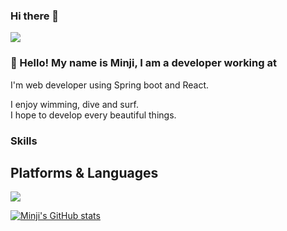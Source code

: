 <!--
**minji428/minji428** is a ✨ _special_ ✨ repository because its `README.md` (this file) appears on your GitHub profile.

Here are some ideas to get you started:

- 🔭 I’m currently working on ...
- 🌱 I’m currently learning ...
- 👯 I’m looking to collaborate on ...
- 🤔 I’m looking for help with ...
- 💬 Ask me about ...
- 📫 How to reach me: ...
- 😄 Pronouns: ...
- ⚡ Fun fact: ...
-->

### Hi there 👋

<a href="https://sulfuric-tin-0be.notion.site/283fe820d65e417693805e57f34bc4f9" target="_blank"><img src="https://img.shields.io/badge/Notion-000000?style=뱃지모양&logo=로고&logoColor=로고색상"/></a>


### 👋 Hello! My name is Minji, I am a developer working at <br/>

I'm web developer using Spring boot and React.

I enjoy wimming, dive and surf. <br/>
I hope to develop every beautiful things.



<!-- Skill -->
### Skills
## Platforms & Languages
<img src="https://img.shields.io/badge/html5-E34F26?style=for-the-badge&logo=html5&logoColor=white">



<!-- GitHub 상태 -->
[![Minji's GitHub stats](https://github-readme-stats.vercel.app/api?username=minji428)](https://github.com/minji428/github-readme-stats)
